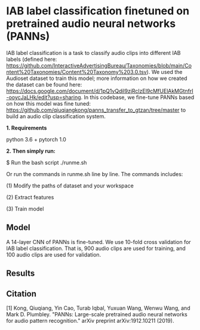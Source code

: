 # IAB label classification finetuned on pretrained audio neural networks (PANNs)

IAB label classification is a task to classify audio clips into different IAB labels (defined here: https://github.com/InteractiveAdvertisingBureau/Taxonomies/blob/main/Content%20Taxonomies/Content%20Taxonomy%203.0.tsv). We used the Audioset dataset to train this model; more information on how we created the dataset can be found here: https://docs.google.com/document/d/1pQ1vQdil9zjRclzEl9cMfUElAkMGtnfrI-ooycJaLHk/edit?usp=sharing. In this codebase, we fine-tune PANNs based on how this model was fine tuned: https://github.com/qiuqiangkong/panns_transfer_to_gtzan/tree/master to build an audio clip classification system.

**1. Requirements** 

python 3.6 + pytorch 1.0

**2. Then simply run:**

$ Run the bash script ./runme.sh

Or run the commands in runme.sh line by line. The commands includes:

(1) Modify the paths of dataset and your workspace

(2) Extract features

(3) Train model

## Model
A 14-layer CNN of PANNs is fine-tuned. We use 10-fold cross validation for IAB label classification. That is, 900 audio clips are used for training, and 100 audio clips are used for validation.

## Results


## Citation

[1] Kong, Qiuqiang, Yin Cao, Turab Iqbal, Yuxuan Wang, Wenwu Wang, and Mark D. Plumbley. "PANNs: Large-scale pretrained audio neural networks for audio pattern recognition." arXiv preprint arXiv:1912.10211 (2019).
